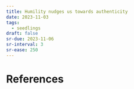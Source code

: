 ```yaml
---
title: Humility nudges us towards authenticity
date: 2023-11-03
tags:
  - seedlings
draft: false
sr-due: 2023-11-06
sr-interval: 3
sr-ease: 250
---
```




# References